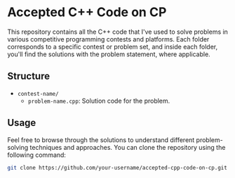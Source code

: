 # Accepted C++ Code on CP

This repository contains all the C++ code that I've used to solve problems in various competitive programming contests and platforms. Each folder corresponds to a specific contest or problem set, and inside each folder, you'll find the solutions with the problem statement, where applicable.

## Structure

- `contest-name/`
  - `problem-name.cpp`: Solution code for the problem.

## Usage

Feel free to browse through the solutions to understand different problem-solving techniques and approaches. You can clone the repository using the following command:

```bash
git clone https://github.com/your-username/accepted-cpp-code-on-cp.git
